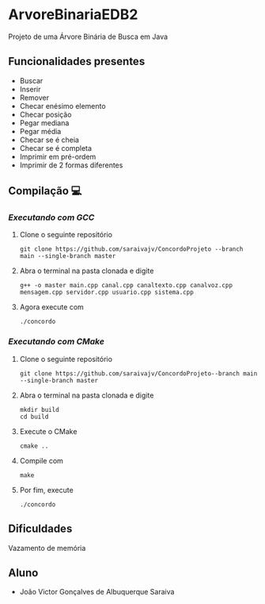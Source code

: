 # ArvoreBinariaEDB2
Projeto de uma Árvore Binária de Busca em Java

## Funcionalidades presentes
* Buscar
* Inserir
* Remover
* Checar enésimo elemento
* Checar posição
* Pegar mediana
* Pegar média
* Checar se é cheia
* Checar se é completa
* Imprimir em pré-ordem
* Imprimir de 2 formas diferentes

## Compilação 💻
### <em>Executando com GCC</em>
<ol>
<li> Clone o seguinte repositório

    git clone https://github.com/saraivajv/ConcordoProjeto --branch main --single-branch master
    
<li> Abra o terminal na pasta clonada e digite

    g++ -o master main.cpp canal.cpp canaltexto.cpp canalvoz.cpp mensagem.cpp servidor.cpp usuario.cpp sistema.cpp
    
<li> Agora execute com

    ./concordo

</ol>

### <em>Executando com CMake</em>

<ol>
<li> Clone o seguinte repositório

    git clone https://github.com/saraivajv/ConcordoProjeto--branch main --single-branch master
    
<li> Abra o terminal na pasta clonada e digite

    mkdir build
    cd build
    
<li> Execute o CMake

    cmake ..
    
<li> Compile com

    make
    
<li> Por fim, execute

    ./concordo

</ol>

## Dificuldades
Vazamento de memória

## Aluno
* João Victor Gonçalves de Albuquerque Saraiva
